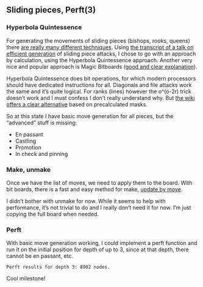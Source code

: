 ## Sliding pieces, Perft(3)

### Hyperbola Quintessence

For generating the movements of sliding pieces (bishops, rooks, queens) there [are really many different techniques](https://www.chessprogramming.org/Sliding_Piece_Attacks). Using [the transcript of a talk on efficient generation](https://www.chessprogramming.org/Efficient_Generation_of_Sliding_Piece_Attacks) of sliding piece attacks, I chose to go with an approach by calculation, using the Hyperbola Quintessence approach. Another very nice and popular approach is Magic Bitboards ([good and clear explanation](https://stackoverflow.com/questions/16925204/sliding-move-generation-using-magic-bitboard)).

Hyperbola Quintessence does bit operations, for which modern processors should have dedicated instructions for all. Diagonals and file attacks work the same and it’s quite logical. For ranks (lines) however the o^(o-2r) trick doesn’t work and I must confess I don’t really understand why. But [the wiki offers a clear alternative](https://www.chessprogramming.org/First_Rank_Attacks#Attacks_on_all_Ranks) based on precalculated masks.

So at this state I have basic move generation for all pieces, but the “advanced” stuff is missing:

- En passant  
- Castling  
- Promotion  
- In check and pinning

### Make, unmake

Once we have the list of moves, we need to apply them to the board. With bit boards, there is a fast and easy method for make, [update by move](https://www.chessprogramming.org/General_Setwise_Operations#UpdateByMove).

I didn’t bother with unmake for now. While it seems to help with performance, it’s not trivial to do and I really don’t need it for now. I’m just copying the full board when needed.

### Perft

With basic move generation working, I could implement a perft function and run it on the initial position for depth of up to 3, since at that depth, there cannot be en passant, etc.

    Perft results for depth 3: 8902 nodes.

Cool milestone!